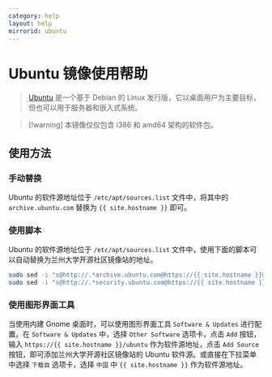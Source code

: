 ```yaml
---
category: help
layout: help
mirrorid: ubuntu
---
```


# Ubuntu 镜像使用帮助

> [Ubuntu](https://ubuntu.com/) 是一个基于 Debian 的 Linux 发行版，它以桌面用户为主要目标，但也可以用于服务器和嵌入式系统。

> [!warning] 本镜像仅仅包含 i386 和 amd64 架构的软件包。

## 使用方法

<!-- tabs:start -->

### **手动替换**

Ubuntu 的软件源地址位于 `/etc/apt/sources.list` 文件中，将其中的 `archive.ubuntu.com` 替换为 `{{ site.hostname }}` 即可。

### **使用脚本**

Ubuntu 的软件源地址位于 `/etc/apt/sources.list` 文件中，使用下面的脚本可以自动替换为兰州大学开源社区镜像站的地址。

```bash
sudo sed -i "s@http://.*archive.ubuntu.com@https://{{ site.hostname }}@g" /etc/apt/sources.list
sudo sed -i "s@http://.*security.ubuntu.com@https://{{ site.hostname }}@g" /etc/apt/sources.list
```

### **使用图形界面工具**

当使用内建 Gnome 桌面时，可以使用图形界面工具 `Software & Updates` 进行配置。在 `Software & Updates` 中，选择 `Other Software` 选项卡，点击 `Add` 按钮，输入 `https://{{ site.hostname }}/ubuntu` 作为软件源地址，点击 `Add Source` 按钮，即可添加兰州大学开源社区镜像站的 Ubuntu 软件源。或直接在下拉菜单中选择 `下载自` 选项卡，选择 `中国` 中 `{{ site.hostname }}` 作为软件源地址。

<!-- tabs:end -->
